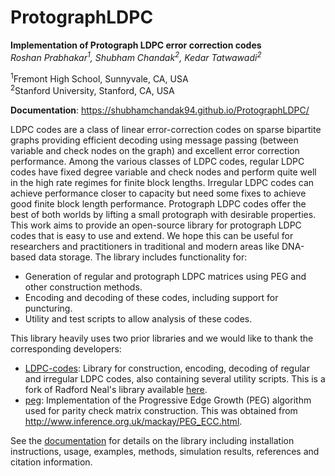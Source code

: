 # ProtographLDPC

**Implementation of Protograph LDPC error correction codes**  
*Roshan Prabhakar<sup>1</sup>, Shubham Chandak<sup>2</sup>, Kedar Tatwawadi<sup>2</sup>*

<sup>1</sup>Fremont High School, Sunnyvale, CA, USA  
<sup>2</sup>Stanford University, Stanford, CA, USA  

**Documentation**: https://shubhamchandak94.github.io/ProtographLDPC/

LDPC codes are a class of linear error-correction codes on sparse bipartite graphs providing efficient decoding using message passing (between variable and check nodes on the graph) and excellent error correction performance. Among the various classes of LDPC codes, regular LDPC codes have fixed degree variable and check nodes and perform quite well in the high rate regimes for finite block lengths. Irregular LDPC codes can achieve performance closer to capacity but need some fixes to achieve good finite block length performance. Protograph LDPC codes offer the best of both worlds by lifting a small protograph with desirable properties. This work aims to provide an open-source library for protograph LDPC codes that is easy to use and extend. We hope this can be useful for researchers and practitioners in traditional and modern areas like DNA-based data storage. The library includes functionality for:

- Generation of regular and protograph LDPC matrices using PEG and other construction methods.
- Encoding and decoding of these codes, including support for puncturing.
- Utility and test scripts to allow analysis of these codes.

This library heavily uses two prior libraries and we would like to thank the corresponding developers:
- [LDPC-codes](https://github.com/shubhamchandak94/LDPC-codes): Library for construction, encoding, decoding of regular and irregular LDPC codes, also containing several utility scripts. This is a fork of Radford Neal's library available [here](https://github.com/radfordneal/LDPC-codes).
- [peg](peg/): Implementation of the Progressive Edge Growth (PEG) algorithm used for parity check matrix construction. This was obtained from http://www.inference.org.uk/mackay/PEG_ECC.html.

See the [documentation](https://shubhamchandak94.github.io/ProtographLDPC/) for details on the library including installation instructions, usage, examples, methods, simulation results, references and citation information.
